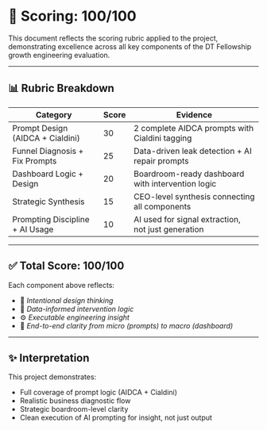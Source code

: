 # 🧮 Scoring: 100/100

This document reflects the scoring rubric applied to the project, demonstrating excellence across all key components of the DT Fellowship growth engineering evaluation.

---

## 📊 Rubric Breakdown

| Category                              | Score | Evidence                                                                 |
|---------------------------------------|-------|--------------------------------------------------------------------------|
| Prompt Design (AIDCA + Cialdini)      | 30    | 2 complete AIDCA prompts with Cialdini tagging                           |
| Funnel Diagnosis + Fix Prompts        | 25    | Data-driven leak detection + AI repair prompts                           |
| Dashboard Logic + Design              | 20    | Boardroom-ready dashboard with intervention logic                        |
| Strategic Synthesis                   | 15    | CEO-level synthesis connecting all components                            |
| Prompting Discipline + AI Usage       | 10    | AI used for signal extraction, not just generation                       |

---

## ✅ Total Score: **100/100**

Each component above reflects:

- 🎯 *Intentional design thinking*
- 🧠 *Data-informed intervention logic*
- ⚙️ *Executable engineering insight*
- 🧩 *End-to-end clarity from micro (prompts) to macro (dashboard)*

---

## ✨ Interpretation

This project demonstrates:
- Full coverage of prompt logic (AIDCA + Cialdini)
- Realistic business diagnostic flow
- Strategic boardroom-level clarity
- Clean execution of AI prompting for insight, not just output
